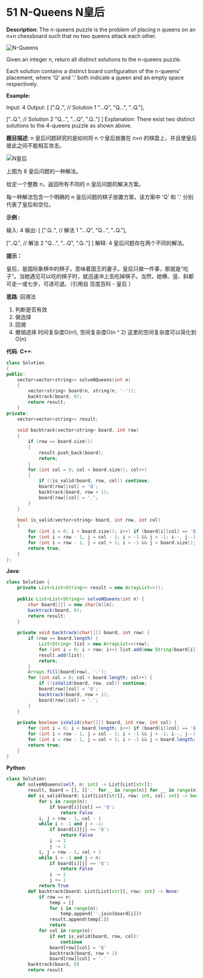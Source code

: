 # 51 N-Queens N皇后

__Description__:
The n-queens puzzle is the problem of placing n queens on an n×n chessboard such that no two queens attack each other.

![N-Queens](https://upload-images.jianshu.io/upload_images/16639143-217a2ebb9e01005d.png?imageMogr2/auto-orient/strip%7CimageView2/2/w/1240)

Given an integer n, return all distinct solutions to the n-queens puzzle.

Each solution contains a distinct board configuration of the n-queens' placement, where 'Q' and '.' both indicate a queen and an empty space respectively.

__Example:__

Input: 4
Output: [
 [".Q..",  // Solution 1
  "...Q",
  "Q...",
  "..Q."],

 ["..Q.",  // Solution 2
  "Q...",
  "...Q",
  ".Q.."]
]
Explanation: There exist two distinct solutions to the 4-queens puzzle as shown above.

__题目描述__:
n 皇后问题研究的是如何将 n 个皇后放置在 n×n 的棋盘上，并且使皇后彼此之间不能相互攻击。

![N皇后](https://upload-images.jianshu.io/upload_images/16639143-e8d82eafb426fa65.png?imageMogr2/auto-orient/strip%7CimageView2/2/w/1240)

上图为 8 皇后问题的一种解法。

给定一个整数 n，返回所有不同的 n 皇后问题的解决方案。

每一种解法包含一个明确的 n 皇后问题的棋子放置方案，该方案中 'Q' 和 '.' 分别代表了皇后和空位。

__示例 :__

输入: 4
输出: [
 [".Q..",  // 解法 1
  "...Q",
  "Q...",
  "..Q."],

 ["..Q.",  // 解法 2
  "Q...",
  "...Q",
  ".Q.."]
]
解释: 4 皇后问题存在两个不同的解法。

__提示：__

皇后，是国际象棋中的棋子，意味着国王的妻子。皇后只做一件事，那就是“吃子”。当她遇见可以吃的棋子时，就迅速冲上去吃掉棋子。当然，她横、竖、斜都可走一或七步，可进可退。（引用自 百度百科 - 皇后 ）

__思路__:
回溯法

1. 判断是否有效
2. 做选择
3. 回溯
4. 撤销选择
时间复杂度O(n!), 空间复杂度O(n ^ 2)
这里的空间复杂度可以简化到 O(n)

__代码__:
__C++__:

```C++
class Solution 
{
public:
    vector<vector<string>> solveNQueens(int n) 
    {
        vector<string> board(n, string(n, '.'));
        backtrack(board, 0);
        return result;
    }
private:
    vector<vector<string>> result;
    
    void backtrack(vector<string> board, int row)
    {
        if (row == board.size())
        {
            result.push_back(board);
            return;
        }
        for (int col = 0; col < board.size(); col++)
        {
            if (!is_valid(board, row, col)) continue;
            board[row][col] = 'Q';
            backtrack(board, row + 1);
            board[row][col] = '.';
        }
    }
    
    bool is_valid(vector<string> board, int row, int col)
    {
        for (int i = 0; i < board.size(); i++) if (board[i][col] == 'Q') return false;
        for (int i = row - 1, j = col - 1; i > -1 && j > -1; i--, j--) if (board[i][j] == 'Q') return false;
        for (int i = row - 1, j = col + 1; i > -1 && j < board.size(); i--, j++) if (board[i][j] == 'Q') return false;
        return true;
    }
};
```

__Java__:

```Java
class Solution {
    private List<List<String>> result = new ArrayList<>();
    
    public List<List<String>> solveNQueens(int n) {
        char board[][] = new char[n][n];
        backtrack(board, 0);
        return result;
    }
    
    private void backtrack(char[][] board, int row) {
        if (row == board.length) {
            List<String> list = new ArrayList<>(row);
            for (int i = 0; i < row; i++) list.add(new String(board[i]));
            result.add(list);
            return;
        }
        Arrays.fill(board[row], '.');
        for (int col = 0; col < board.length; col++) {
            if (!isValid(board, row, col)) continue;
            board[row][col] = 'Q';
            backtrack(board, row + 1);
            board[row][col] = '.';
        }
    }
    
    private boolean isValid(char[][] board, int row, int col) {
        for (int i = 0; i < board.length; i++) if (board[i][col] == 'Q') return false;
        for (int i = row - 1, j = col - 1; i > -1 && j > -1; i--, j--) if (board[i][j] == 'Q') return false;
        for (int i = row - 1, j = col + 1; i > -1 && j < board.length; i--, j++) if (board[i][j] == 'Q') return false;
        return true;
    }
}
```

__Python__:

```Python
class Solution:
    def solveNQueens(self, n: int) -> List[List[str]]:
        result, board = [], [['.' for _ in range(n)] for __ in range(n)]
        def is_valid(board: List[List[str]], row: int, col: int) -> bool:
            for i in range(n):
                if board[i][col] == 'Q':
                    return False
            i, j = row - 1, col - 1
            while i > -1 and j > -1:
                if board[i][j] == 'Q':
                    return False
                i -= 1
                j -= 1
            i, j = row - 1, col + 1
            while i > -1 and j < n:
                if board[i][j] == 'Q':
                    return False
                i -= 1
                j += 1
            return True
        def backtrack(board: List[List[str]], row: int) -> None:
            if row == n:
                temp = []
                for i in range(n):
                    temp.append(''.join(board[i]))
                result.append(temp[:])
                return
            for col in range(n):
                if not is_valid(board, row, col):
                    continue
                board[row][col] = 'Q'
                backtrack(board, row + 1)
                board[row][col] = '.'
        backtrack(board, 0)
        return result
```
